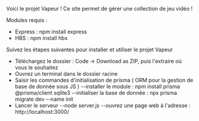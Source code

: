 Voici le projet Vapeur ! Ce site permet de gérer une collection de jeu vidéo !

Modules requis : 
- Express : npm install express
- HBS : npm install hbs

Suivez les étapes suivantes pour installer et utiliser le projet Vapeur

- Téléchargez le dossier : Code -> Download as ZIP, puis l'extraire où vous le souhaitez
- Ouvrez un terminal dans le dossier racine
- Saisir les commandes d'initialisation de prisma ( ORM pour la gestion de base de donnée sous JS )
--installer le module : npm install prisma @prisma/client sqlite3
--initialiser la base de donnée : npx prisma migrate dev --name init
- Lancer le serveur
--node server.js
--ouvrez une page web à l'adresse : http://localhost:3000/
